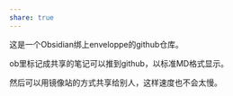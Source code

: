 ```yaml
---  
share: true  
---  
```

  
这是一个Obsidian绑上enveloppe的github仓库。  
  
ob里标记成共享的笔记可以推到github，以标准MD格式显示。  
  
然后可以用镜像站的方式共享给别人，这样速度也不会太慢。